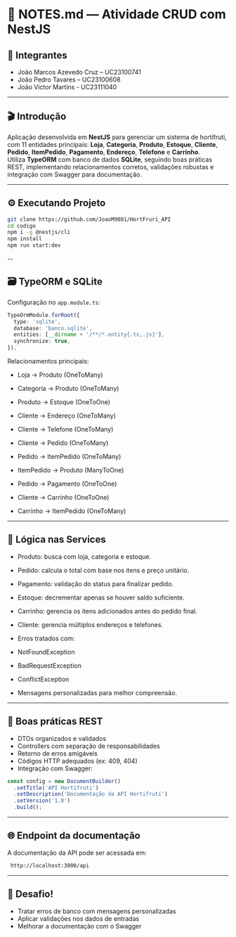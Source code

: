 # 📝 NOTES.md — Atividade CRUD com NestJS

## 👥 Integrantes
- João Marcos Azevedo Cruz – UC23100741 
- João Pedro Tavares – UC23100608
- João Victor Martins - UC23111040

---

## 🎬 Introdução
Aplicação desenvolvida em **NestJS** para gerenciar um sistema de hortifruti, com 11 entidades principais: **Loja**, **Categoria**, **Produto**, **Estoque**, **Cliente**, **Pedido**, **ItemPedido**, **Pagamento**, **Endereço**, **Telefone** e **Carrinho**.  
Utiliza **TypeORM** com banco de dados **SQLite**, seguindo boas práticas REST, implementando relacionamentos corretos, validações robustas e integração com Swagger para documentação.


---

## ⚙️ Executando Projeto 

```bash
git clone https://github.com/JoaoM9081/HortFruri_API
cd codigo 
npm i -g @nestjs/cli
npm install
npm run start:dev
```
--

## 🗃️ TypeORM e SQLite

Configuração no `app.module.ts`:

```ts
TypeOrmModule.forRoot({
  type: 'sqlite',
  database: 'banco.sqlite',
  entities: [__dirname + '/**/*.entity{.ts,.js}'],
  synchronize: true,
}),
```
Relacionamentos principais:

- Loja → Produto (OneToMany)

- Categoria → Produto (OneToMany)

- Produto → Estoque (OneToOne)

- Cliente → Endereço (OneToMany)

- Cliente → Telefone (OneToMany)

- Cliente → Pedido (OneToMany)

- Pedido → ItemPedido (OneToMany)

- ItemPedido → Produto (ManyToOne)

- Pedido → Pagamento (OneToOne)

- Cliente → Carrinho (OneToOne)

- Carrinho → ItemPedido (OneToMany)

---

## 🧠 Lógica nas Services

- Produto: busca com loja, categoria e estoque.

- Pedido: calcula o total com base nos itens e preço unitário.

- Pagamento: validação do status para finalizar pedido.

- Estoque: decrementar apenas se houver saldo suficiente.

- Carrinho: gerencia os itens adicionados antes do pedido final.

- Cliente: gerencia múltiplos endereços e telefones.

- Erros tratados com:

- NotFoundException

- BadRequestException

- ConflictException

- Mensagens personalizadas para melhor compreensão.

---

## 🧪 Boas práticas REST

- DTOs organizados e validados
- Controllers com separação de responsabilidades
- Retorno de erros amigáveis
- Códigos HTTP adequados (ex: 409, 404)
- Integração com Swagger:

```ts
const config = new DocumentBuilder()
  .setTitle('API Hortifruti')
  .setDescription('Documentação da API Hortifruti')
  .setVersion('1.0')
  .build();
```

---

## 🌐 Endpoint da documentação
A documentação da API pode ser acessada em:
```bash
 http://localhost:3000/api
```
---

## 🎯 Desafio!

- Tratar erros de banco com mensagens personalizadas
- Aplicar validações nos dados de entradas
- Melhorar a documentação com o Swagger
